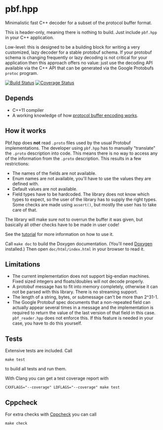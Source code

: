 # pbf.hpp

Minimalistic fast C++ decoder for a subset of the protocol buffer format.

This is header-only, meaning there is nothing to build. Just include `pbf.hpp`
in your C++ application.

Low-level: this is designed to be a building block for writing a very
customized, lazy decoder for a stable protobuf schema. If your protobuf schema
is changing frequently or lazy decoding is not critical for your application
then this approach offers no value: just use the decoding API available via the
C++ API that can be generated via the Google Protobufs `protoc` program.

[![Build Status](https://travis-ci.org/mapbox/pbf.hpp.svg?branch=master)](https://travis-ci.org/mapbox/pbf.hpp)
[![Coverage Status](https://coveralls.io/repos/mapbox/pbf.hpp/badge.svg?branch=master)](https://coveralls.io/r/mapbox/pbf.hpp?branch=master)


## Depends

 - C++11 compiler
 - A working knowledge of how
   [protocol buffer encoding works](https://developers.google.com/protocol-buffers/docs/encoding).


## How it works

Pbf.hpp does **not** read `.proto` files used by the usual Protobuf
implementations. The developer using `pbf.hpp` has to manually "translate" the
`.proto` description into code. This means there is no way to access any of the
information from the `.proto` description. This results in a few restrictions:

* The names of the fields are not available.
* Enum names are not available, you'll have to use the values they are defined
  with.
* Default values are not available.
* Field types have to be hardcoded. The library does not know which types to
  expect, so the user of the library has to supply the right types. Some checks
  are made using `assert()`, but mostly the user has to take care of that.

The library will make sure not to overrun the buffer it was given, but
basically all other checks have to be made in user code!

See the [tutorial](tutorial.md) for more information on how to use it.

Call `make doc` to build the Doxygen documentation. (You'll need
[Doxygen](http://www.stack.nl/~dimitri/doxygen/) installed.) Then open
`doc/html/index.html` in your browser to read it.


## Limitations

* The current implementation does not support big-endian machines. Fixed sized
  integers and floats/doubles will not decode properly.
* A protobuf message has to fit into memory completely, otherwise it can not
  be parsed with this library. There is no streaming support.
* The length of a string, bytes, or submessage can't be more than 2^31-1.
* The Google Protobuf spec documents that a non-repeated field can actually
  appear several times in a message and the implementation is required to
  return the value of the last version of that field in this case.
  `pbf_reader.hpp` does not enforce this. If this feature is needed in your
  case, you have to do this yourself.


## Tests

Extensive tests are included. Call

    make test

to build all tests and run them.

With Clang you can get a test coverage report with

    CXXFLAGS="--coverage" LDFLAGS="--coverage" make test


## Cppcheck

For extra checks with [Cppcheck](http://cppcheck.sourceforge.net/) you can call

    make check

